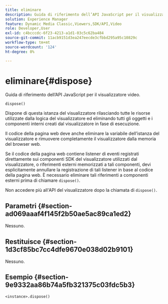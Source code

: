 ```yaml
---
title: eliminare
description: Guida di riferimento dell’API JavaScript per il visualizzatore video.
solution: Experience Manager
feature: Dynamic Media Classic,Viewers,SDK/API,Video
role: Developer,User
exl-id: c4bcccdc-6f23-4213-a1d1-03c5c62ba484
source-git-commit: 11acb9151d3ea247eecde3cfbbd295a95c10829c
workflow-type: tm+mt
source-wordcount: '124'
ht-degree: 0%

---
```


# eliminare{#dispose}

Guida di riferimento dell’API JavaScript per il visualizzatore video.

`dispose()`

Dispone di questa istanza del visualizzatore rilasciando tutte le risorse utilizzate dalla logica del visualizzatore ed eliminando tutti gli oggetti e i componenti interni creati dal visualizzatore in fase di esecuzione.

Il codice della pagina web deve anche eliminare la variabile dell’istanza del visualizzatore e rimuovere completamente il visualizzatore dalla memoria del browser web.

Se il codice della pagina web contiene listener di eventi registrati direttamente sui componenti SDK del visualizzatore utilizzati dal visualizzatore, o riferimenti esterni memorizzati a tali componenti, devi esplicitamente annullare la registrazione di tali listener in base al codice della pagina web. È necessario eliminare tali riferimenti a componenti esterni prima di chiamare `dispose()`.

Non accedere più all&#39;API del visualizzatore dopo la chiamata di `dispose()`.

## Parametri {#section-ad069aaaf4f145f2b50ae5ac89ca1ed2}

Nessuno.

## Restituisce {#section-1d3cf85bc7cc4dfe9670e038d02b9101}

Nessuno.

## Esempio {#section-9e9332aa86b74a5fb321375c03fdc5b3}

```
<instance>.dispose()
```
